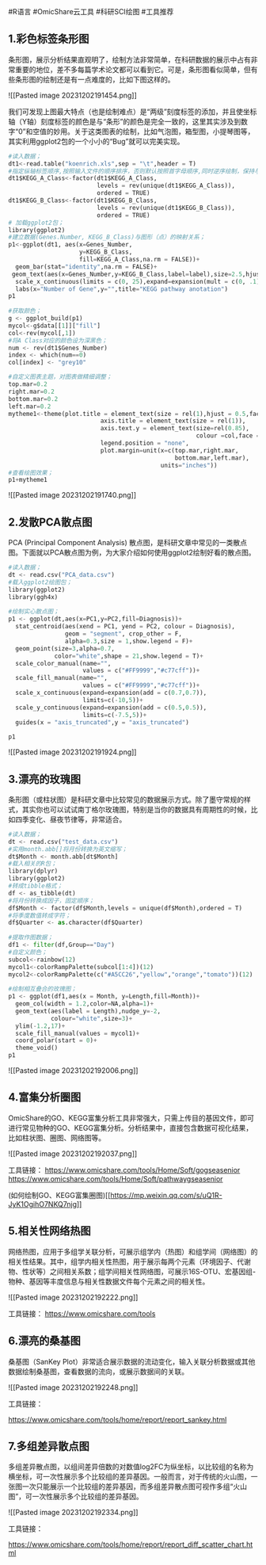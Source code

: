#R语言 #OmicShare云工具 #科研SCI绘图 #工具推荐

##  1.彩色标签条形图

条形图，展示分析结果直观明了，绘制方法非常简单，在科研数据的展示中占有非常重要的地位，差不多每篇学术论文都可以看到它。可是，条形图看似简单，但有些条形图的绘制还是有一点难度的，比如下图这样的。

![[Pasted image 20231202191454.png]]

我们可发现上图最大特点（也是绘制难点）是“两级”刻度标签的添加，并且使坐标轴（Y轴）刻度标签的颜色是与“条形”的颜色是完全一致的，这里其实涉及到数字“0”和空值的妙用。关于这类图表的绘制，比如气泡图，箱型图，小提琴图等，其实利用ggplot2包的一个小小的“Bug”就可以完美实现。

```Python
#读入数据；  
dt1<-read.table("koenrich.xls",sep = "\t",header = T)  
#指定纵轴标签顺序,按照输入文件的顺序排序，否则默认按照首字母顺序,同时逆序绘制，保持与表格顺序一致；  
dt1$KEGG_A_Class<-factor(dt1$KEGG_A_Class,  
                         levels = rev(unique(dt1$KEGG_A_Class)),  
                         ordered = TRUE)  
dt1$KEGG_B_Class<-factor(dt1$KEGG_B_Class,  
                         levels = rev(unique(dt1$KEGG_B_Class)),  
                         ordered = TRUE)  
# 加载ggplot2包；  
library(ggplot2)  
#建立数据(Genes.Number, KEGG_B_Class)与图形（点）的映射关系；  
p1<-ggplot(dt1, aes(x=Genes_Number,  
                    y=KEGG_B_Class,  
                    fill=KEGG_A_Class,na.rm = FALSE))+  
  geom_bar(stat="identity",na.rm = FALSE)+  
 geom_text(aes(x=Genes_Number,y=KEGG_B_Class,label=label),size=2.5,hjust="left",nudge_x=0.1)+  
  scale_x_continuous(limits = c(0, 25),expand=expansion(mult = c(0, .1)))+  
  labs(x="Number of Gene",y="",title="KEGG pathway anotation")  
p1  
  
#获取颜色；  
g <- ggplot_build(p1)  
mycol<-g$data[[1]]["fill"]  
col<-rev(mycol[,1])  
#将A Class对应的颜色设为深黑色；  
num <- rev(dt1$Genes_Number)  
index <- which(num==0)  
col[index] <- "grey10"
```

```python
#自定义图表主题，对图表做精细调整；  
top.mar=0.2  
right.mar=0.2  
bottom.mar=0.2  
left.mar=0.2  
mytheme1<-theme(plot.title = element_text(size = rel(1),hjust = 0.5,face = "bold"),  
                          axis.title = element_text(size = rel(1)),  
                          axis.text.y = element_text(size=rel(0.85),  
                                                     colour =col,face = "bold"),  
                          legend.position = "none",  
                          plot.margin=unit(x=c(top.mar,right.mar,  
                                               bottom.mar,left.mar),  
                                           units="inches"))  
#查看绘图效果；  
p1+mytheme1
```

![[Pasted image 20231202191740.png]]
## 2.发散PCA散点图

PCA (Principal Component Analysis) 散点图，是科研文章中常见的一类散点图。下面就以PCA散点图为例，为大家介绍如何使用ggplot2绘制好看的散点图。

```python
#读入数据；  
dt <- read.csv("PCA_data.csv")  
#载入ggplot2绘图包；  
library(ggplot2)  
library(ggh4x)  
  
#绘制实心散点图；  
p1 <- ggplot(dt,aes(x=PC1,y=PC2,fill=Diagnosis))+  
  stat_centroid(aes(xend = PC1, yend = PC2, colour = Diagnosis),  
                geom = "segment", crop_other = F,  
                alpha=0.3,size = 1,show.legend = F)+  
  geom_point(size=3,alpha=0.7,  
             color="white",shape = 21,show.legend = T)+  
  scale_color_manual(name="",  
                     values = c("#FF9999","#c77cff"))+  
  scale_fill_manual(name="",  
                     values = c("#FF9999","#c77cff"))+  
  scale_x_continuous(expand=expansion(add = c(0.7,0.7)),  
                     limits=c(-10,5))+  
  scale_y_continuous(expand=expansion(add = c(0.5,0.5)),  
                     limits=c(-7.5,5))+  
  guides(x = "axis_truncated",y = "axis_truncated")  
  
p1
```

![[Pasted image 20231202191924.png]]

  
## 3.漂亮的玫瑰图

条形图（或柱状图）是科研文章中比较常见的数据展示方式。除了墨守常规的样式，其实你也可以试试南丁格尔玫瑰图，特别是当你的数据具有周期性的时候，比如四季变化、昼夜节律等，非常适合。

```python
#读入数据；  
dt <- read.csv("test_data.csv")  
#实用month.abb[]将月份转换为英文缩写；  
dt$Month <- month.abb[dt$Month]  
#载入相关的R包；  
library(dplyr)  
library(ggplot2)  
#转成tibble格式；  
df <- as_tibble(dt)  
#将月份转换成因子，固定顺序；  
df$Month <- factor(df$Month,levels = unique(df$Month),ordered = T)  
#将季度数值转成字符；  
df$Quarter <- as.character(df$Quarter)  
  
#提取作图数据；  
df1 <- filter(df,Group=="Day")  
#自定义颜色；  
subcol<-rainbow(12)  
mycol1<-colorRampPalette(subcol[1:4])(12)  
mycol2<-colorRampPalette(c("#A5CC26","yellow","orange","tomato"))(12)  
  
#绘制相互叠合的玫瑰图；  
p1 <- ggplot(df1,aes(x = Month, y=Length,fill=Month))+  
  geom_col(width = 1.2,color=NA,alpha=1)+  
  geom_text(aes(label = Length),nudge_y=-2,  
            colour="white",size=3)+  
  ylim(-1.2,17)+  
  scale_fill_manual(values = mycol1)+  
  coord_polar(start = 0)+  
  theme_void()  
p1
```

![[Pasted image 20231202192006.png]]

## 4.富集分析圈图

OmicShare的GO、KEGG富集分析工具非常强大，只需上传目的基因文件，即可进行常见物种的GO、KEGG富集分析。分析结果中，直接包含数据可视化结果，比如柱状图、圈图、网络图等。

![[Pasted image 20231202192037.png]]

工具链接：
https://www.omicshare.com/tools/Home/Soft/gogseasenior
https://www.omicshare.com/tools/Home/Soft/pathwaygseasenior

(如何绘制GO、KEGG富集圈图)[[https://mp.weixin.qq.com/s/uQ1R-JyK1OgihO7NKQ7njg]]


##   5.相关性网络热图
网络热图，应用于多组学关联分析，可展示组学内（热图）和组学间（网络图）的相关性结果。其中，组学内相关性热图，用于展示每两个元素（环境因子、代谢物、性状等）之间相关系数；组学间相关性网络图，可展示16S-OTU、宏基因组-物种、基因等丰度信息与相关性数据文件每个元素之间的相关性。

![[Pasted image 20231202192222.png]]

工具链接：
https://www.omicshare.com/tools

## 6.漂亮的桑基图

桑基图（SanKey Plot）非常适合展示数据的流动变化，输入关联分析数据或其他数据绘制桑基图，查看数据的流向，或展示数据间的关联。

![[Pasted image 20231202192248.png]]

工具链接：

https://www.omicshare.com/tools/home/report/report_sankey.html

  
## 7.多组差异散点图
多组差异散点图，以组间差异倍数的对数值log2FC为纵坐标，以比较组的名称为横坐标，可一次性展示多个比较组的差异基因。一般而言，对于传统的火山图，一张图一次只能展示一个比较组的差异基因，而多组差异散点图可视作多组“火山图”，可一次性展示多个比较组的差异基因。

![[Pasted image 20231202192334.png]]

工具链接：

https://www.omicshare.com/tools/home/report/report_diff_scatter_chart.html
